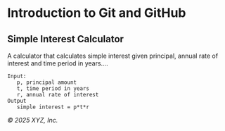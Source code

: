 # Introduction to Git and GitHub

## Simple Interest Calculator

A calculator that calculates simple interest given principal, annual rate of interest and time period in years....

```
Input:
   p, principal amount
   t, time period in years
   r, annual rate of interest
Output
   simple interest = p*t*r
```

_© 2025 XYZ, Inc._

